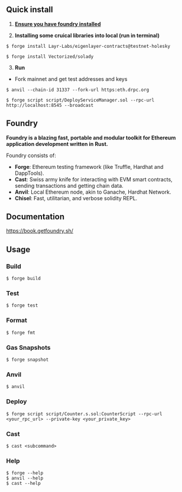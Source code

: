 ## Quick install
1. **[Ensure you have foundry installed](https://ethereum-blockchain-developer.com/2022-06-nft-truffle-hardhat-foundry/14-foundry-setup/)**

2. **Installing some cruical libraries into local (run in terminal)**
```shell
$ forge install Layr-Labs/eigenlayer-contracts@testnet-holesky
```
```shell
$ forge install Vectorized/solady
```

3. **Run**
- Fork mainnet and get test addresses and keys
```shell
$ anvil --chain-id 31337 --fork-url https:eth.drpc.org
```
```shell
$ forge script script/DeployServiceManager.sol --rpc-url http://localhost:8545 --broadcast
```

## Foundry

**Foundry is a blazing fast, portable and modular toolkit for Ethereum application development written in Rust.**

Foundry consists of:

-   **Forge**: Ethereum testing framework (like Truffle, Hardhat and DappTools).
-   **Cast**: Swiss army knife for interacting with EVM smart contracts, sending transactions and getting chain data.
-   **Anvil**: Local Ethereum node, akin to Ganache, Hardhat Network.
-   **Chisel**: Fast, utilitarian, and verbose solidity REPL.

## Documentation

https://book.getfoundry.sh/

## Usage

### Build

```shell
$ forge build
```

### Test

```shell
$ forge test
```

### Format

```shell
$ forge fmt
```

### Gas Snapshots

```shell
$ forge snapshot
```

### Anvil

```shell
$ anvil
```

### Deploy

```shell
$ forge script script/Counter.s.sol:CounterScript --rpc-url <your_rpc_url> --private-key <your_private_key>
```

### Cast

```shell
$ cast <subcommand>
```

### Help

```shell
$ forge --help
$ anvil --help
$ cast --help
```

